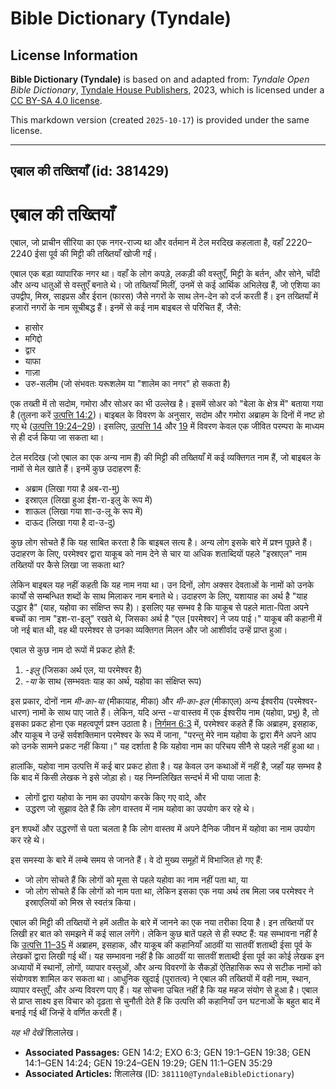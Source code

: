 # Bible Dictionary (Tyndale)

## License Information

**Bible Dictionary (Tyndale)** is based on and adapted from: _Tyndale Open Bible Dictionary_, [Tyndale House Publishers](https://tyndaleopenresources.com/), 2023, which is licensed under a [CC BY-SA 4.0 license](https://creativecommons.org/licenses/by-sa/4.0/legalcode.en).

This markdown version (created `2025-10-17`) is provided under the same license.



--------------------------------

## एबाल की तख्तियाँ (id: 381429)

एबाल की तख्तियाँ
================

एबाल, जो प्राचीन सीरिया का एक नगर\-राज्य था और वर्तमान में टेल मरदिख कहलाता है, वहाँ 2220–2240 ईसा पूर्व की मिट्टी की तख्तियाँ खोजी गईं।

एबाल एक बड़ा व्यापारिक नगर था। वहाँ के लोग कपड़े, लकड़ी की वस्तुएँ, मिट्टी के बर्तन, और सोने, चाँदी और अन्य धातुओं से वस्तुएँ बनाते थे। जो तख्तियाँ मिलीं, उनमें से कई आर्थिक अभिलेख हैं, जो एशिया का उपद्वीप, मिस्र, साइप्रस और ईरान (फारस) जैसे नगरों के साथ लेन\-देन को दर्ज करती हैं। इन तख्तियाँ में हजारों नगरों के नाम सूचीबद्ध हैं। इनमें से कई नाम बाइबल से परिचित हैं, जैसे:

* हासोर
* मगिद्दो
* द्वार
* याफा
* गाज़ा
* उरु\-सलीम (जो संभवतः यरूशलेम या "शालेम का नगर" हो सकता है)

एक तख्ती में तो सदोम, गमोरा और सोअर का भी उल्लेख है। इसमें सोअर को "बेला के क्षेत्र में" बताया गया है (तुलना करें [उत्पत्ति 14:2](https://ref.ly/Gen14:2))। बाइबल के विवरण के अनुसार, सदोम और गमोरा अब्राहम के दिनों में नष्ट हो गए थे ([उत्पत्ति 19:24–29](https://ref.ly/Gen19:24-Gen19:29))। इसलिए, [उत्पत्ति 14](https://ref.ly/Gen14:1-Gen14:24) और [19](https://ref.ly/Gen19:1-Gen19:38) में विवरण केवल एक जीवित परम्परा के माध्यम से ही दर्ज किया जा सकता था।

टेल मरदिख (जो एबाल का एक अन्य नाम हैं) की मिट्टी की तख्तियाँ में कई व्यक्तिगत नाम हैं, जो बाइबल के नामों से मेल खाते हैं। इनमें कुछ उदाहरण हैं:

* अब्राम (लिखा गया है अब\-रा\-मु)
* इस्राएल (लिखा हुआ ईश\-रा\-इलु के रूप में)
* शाऊल (लिखा गया शा\-उ\-लू के रूप में)
* दाऊद (लिखा गया है दा\-उ\-दु)

कुछ लोग सोचते हैं कि यह साबित करता है कि बाइबल सत्य है। अन्य लोग इसके बारे में प्रश्न पूछते हैं। उदाहरण के लिए, परमेश्वर द्वारा याकूब को नाम देने से चार या अधिक शताब्दियों पहले "इस्राएल" नाम तख्तियों पर कैसे लिखा जा सकता था?

लेकिन बाइबल यह नहीं कहती कि यह नाम नया था। उन दिनों, लोग अक्सर देवताओं के नामों को उनके कार्यों से सम्बन्धित शब्दों के साथ मिलाकर नाम बनाते थे। उदाहरण के लिए, यशायाह का अर्थ है "याह उद्धार है" (याह, यहोवा का संक्षिप्त रूप है)। इसलिए यह सम्भव है कि याकूब से पहले माता\-पिता अपने बच्चों का नाम "इश\-रा\-इलु" रखते थे, जिसका अर्थ है "एल \[परमेश्वर] ने जय पाई।" याकूब की कहानी में जो नई बात थी, वह थी परमेश्वर से उनका व्यक्तिगत मिलन और जो आशीर्वाद उन्हें प्राप्त हुआ।

एबाल से कुछ नाम दो रूपों में प्रकट होते हैं:

1. \-*इलु* (जिसका अर्थ एल, या परमेश्वर है)
2. *\-या* के साथ (सम्भवतः याह का अर्थ, यहोवा का संक्षिप्त रूप)

इस प्रकार, दोनों नाम *मी\-का\-या* (मीकायाह, मीका) और *मी\-का\-इल* (मीकाएल) अन्य ईश्वरीय (परमेश्वर\-धारण) नामों के साथ पाए जाते हैं। लेकिन, यदि अन्त *\-या* वास्तव में एक ईश्वरीय नाम (यहोवा, प्रभु) है, तो इसका प्रकट होना एक महत्वपूर्ण प्रश्न उठाता है। [निर्गमन 6:3](https://ref.ly/Exod6:3) में, परमेश्वर कहते हैं कि अब्राहम, इसहाक, और याकूब ने उन्हें सर्वशक्तिमान परमेश्वर के रूप में जाना, "परन्तु मेरे नाम यहोवा के द्वारा मैंने अपने आप को उनके सामने प्रकट नहीं किया।" यह दर्शाता है कि यहोवा नाम का परिचय सीनै से पहले नहीं हुआ था।

हालांकि, यहोवा नाम उत्पत्ति में कई बार प्रकट होता है। यह केवल उन कथाओं में नहीं है, जहाँ यह सम्भव है कि बाद में किसी लेखक ने इसे जोड़ा हो। यह निम्नलिखित सन्दर्भ में भी पाया जाता है:

* लोगों द्वारा यहोवा के नाम का उपयोग करके किए गए वादे, और
* उद्धरण जो सुझाव देते हैं कि लोग वास्तव में नाम यहोवा का उपयोग कर रहे थे।

इन शपथों और उद्धरणों से पता चलता है कि लोग वास्तव में अपने दैनिक जीवन में यहोवा का नाम उपयोग कर रहे थे।

इस समस्या के बारे में लम्बे समय से जानते हैं। वे दो मुख्य समूहों में विभाजित हो गए हैं:

* जो लोग सोचते हैं कि लोगों को मूसा से पहले यहोवा का नाम नहीं पता था, या
* जो लोग सोचते हैं कि लोगों को नाम पता था, लेकिन इसका एक नया अर्थ तब मिला जब परमेश्वर ने इस्राएलियों को मिस्र से स्वतंत्र किया।

एबाल की मिट्टी की तख्तियों ने हमें अतीत के बारे में जानने का एक नया तरीका दिया है। इन तख्तियों पर लिखी हर बात को समझने में कई साल लगेंगे। लेकिन कुछ बातें पहले से ही स्पष्ट हैं: यह सम्भावना नहीं है कि [उत्पत्ति 11–35](https://ref.ly/Gen11:1-Gen35:29) में अब्राहम, इसहाक, और याकूब की कहानियाँ आठवीं या सातवीं शताब्दी ईसा पूर्व के लेखकों द्वारा लिखी गई थीं। यह सम्भावना नहीं है कि आठवीं या सातवीं शताब्दी ईसा पूर्व का कोई लेखक इन अध्यायों में स्थानों, लोगों, व्यापार वस्तुओं, और अन्य विवरणों के सैकड़ों ऐतिहासिक रूप से सटीक नामों को संयोगवश शामिल कर सकता था। आधुनिक खुदाई (पुरातत्व) ने एबाल की तख्तियों में वही नाम, स्थान, व्यापार वस्तुएँ, और अन्य विवरण पाए हैं। यह सोचना उचित नहीं है कि यह महज संयोग से हुआ है। एबाल से प्राप्त साक्ष्य इस विचार को दृढ़ता से चुनौती देते हैं कि उत्पत्ति की कहानियाँ उन घटनाओं के बहुत बाद में बनाई गई थीं जिन्हें वे वर्णित करती हैं।

*यह भी देखें* शिलालेख।

* **Associated Passages:** GEN 14:2; EXO 6:3; GEN 19:1–GEN 19:38; GEN 14:1–GEN 14:24; GEN 19:24–GEN 19:29; GEN 11:1–GEN 35:29
* **Associated Articles:** शिलालेख (ID: `381110@TyndaleBibleDictionary`)

